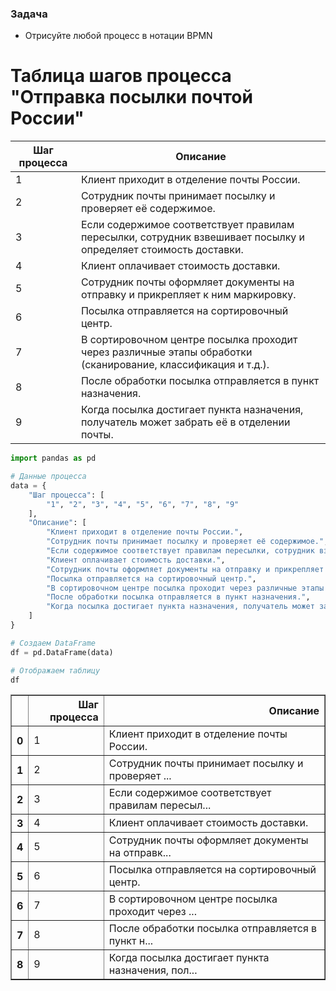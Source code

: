 ### Задача

- Отрисуйте любой процесс в нотации BPMN

# Таблица шагов процесса "Отправка посылки почтой России"

| Шаг процесса | Описание |
|--------------|----------|
| 1 | Клиент приходит в отделение почты России. |
| 2 | Сотрудник почты принимает посылку и проверяет её содержимое. |
| 3 | Если содержимое соответствует правилам пересылки, сотрудник взвешивает посылку и определяет стоимость доставки. |
| 4 | Клиент оплачивает стоимость доставки. |
| 5 | Сотрудник почты оформляет документы на отправку и прикрепляет к ним маркировку. |
| 6 | Посылка отправляется на сортировочный центр. |
| 7 | В сортировочном центре посылка проходит через различные этапы обработки (сканирование, классификация и т.д.). |
| 8 | После обработки посылка отправляется в пункт назначения. |
| 9 | Когда посылка достигает пункта назначения, получатель может забрать её в отделении почты. |


```python
import pandas as pd

# Данные процесса
data = {
    "Шаг процесса": [
        "1", "2", "3", "4", "5", "6", "7", "8", "9"
    ],
    "Описание": [
        "Клиент приходит в отделение почты России.",
        "Сотрудник почты принимает посылку и проверяет её содержимое.",
        "Если содержимое соответствует правилам пересылки, сотрудник взвешивает посылку и определяет стоимость доставки.",
        "Клиент оплачивает стоимость доставки.",
        "Сотрудник почты оформляет документы на отправку и прикрепляет к ним маркировку.",
        "Посылка отправляется на сортировочный центр.",
        "В сортировочном центре посылка проходит через различные этапы обработки (сканирование, классификация и т.д.).",
        "После обработки посылка отправляется в пункт назначения.",
        "Когда посылка достигает пункта назначения, получатель может забрать её в отделении почты."
    ]
}

# Создаем DataFrame
df = pd.DataFrame(data)

# Отображаем таблицу
df
```




<div>
<style scoped>
    .dataframe tbody tr th:only-of-type {
        vertical-align: middle;
    }

    .dataframe tbody tr th {
        vertical-align: top;
    }

    .dataframe thead th {
        text-align: right;
    }
</style>
<table border="1" class="dataframe">
  <thead>
    <tr style="text-align: right;">
      <th></th>
      <th>Шаг процесса</th>
      <th>Описание</th>
    </tr>
  </thead>
  <tbody>
    <tr>
      <th>0</th>
      <td>1</td>
      <td>Клиент приходит в отделение почты России.</td>
    </tr>
    <tr>
      <th>1</th>
      <td>2</td>
      <td>Сотрудник почты принимает посылку и проверяет ...</td>
    </tr>
    <tr>
      <th>2</th>
      <td>3</td>
      <td>Если содержимое соответствует правилам пересыл...</td>
    </tr>
    <tr>
      <th>3</th>
      <td>4</td>
      <td>Клиент оплачивает стоимость доставки.</td>
    </tr>
    <tr>
      <th>4</th>
      <td>5</td>
      <td>Сотрудник почты оформляет документы на отправк...</td>
    </tr>
    <tr>
      <th>5</th>
      <td>6</td>
      <td>Посылка отправляется на сортировочный центр.</td>
    </tr>
    <tr>
      <th>6</th>
      <td>7</td>
      <td>В сортировочном центре посылка проходит через ...</td>
    </tr>
    <tr>
      <th>7</th>
      <td>8</td>
      <td>После обработки посылка отправляется в пункт н...</td>
    </tr>
    <tr>
      <th>8</th>
      <td>9</td>
      <td>Когда посылка достигает пункта назначения, пол...</td>
    </tr>
  </tbody>
</table>
</div>


